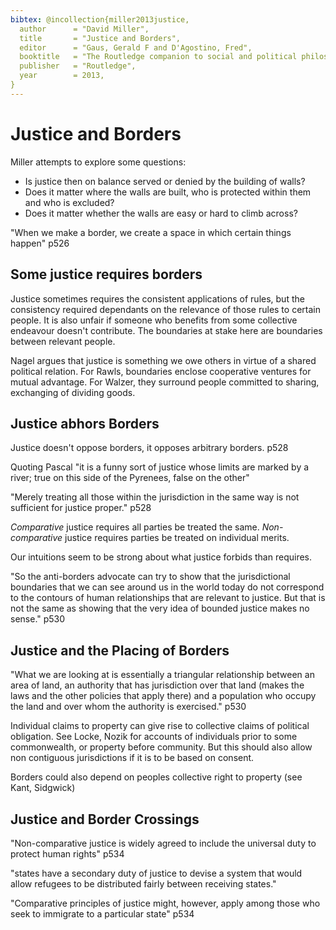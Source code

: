 ```yaml
---
bibtex: @incollection{miller2013justice,
  author      = "David Miller",
  title       = "Justice and Borders",
  editor      = "Gaus, Gerald F and D'Agostino, Fred",
  booktitle   = "The Routledge companion to social and political philosophy",
  publisher   = "Routledge",
  year        = 2013,
}
---
```


Justice and Borders
===================

Miller attempts to explore some questions:

- Is justice then on balance served or denied by the building of walls? 
- Does it matter where the walls are built, who is protected within them and who is excluded? 
- Does it matter whether the walls are easy or hard to climb across?

"When we make a border, we create a space in which certain things happen" p526


Some justice requires borders
-----------------------------

Justice sometimes requires the consistent applications of rules, but the consistency required dependants on the relevance of those rules to certain people.  It is also unfair if someone who benefits from some collective endeavour doesn't contribute.  The boundaries at stake here are boundaries between relevant people.

Nagel argues that justice is something we owe others in virtue of a shared political relation.  For Rawls, boundaries enclose cooperative ventures for mutual advantage.  For Walzer, they surround people committed to sharing, exchanging of dividing goods.


Justice abhors Borders
----------------------

Justice doesn't oppose borders, it opposes arbitrary borders. p528

Quoting Pascal "it is a funny sort of justice whose limits are marked by a river; true on this side of the Pyrenees, false on the other"

"Merely treating all those within the jurisdiction in the same way is not sufficient for justice proper." p528

_Comparative_ justice requires all parties be treated the same. _Non-comparative_ justice requires parties be treated on individual merits.

Our intuitions seem to be strong about what justice forbids than requires.

"So the anti-borders advocate can try to show that the jurisdictional boundaries that we can see around us in the world today do not correspond to the contours of human relationships that are relevant to justice. But that is not the same as showing that the very idea of bounded justice makes no sense." p530


Justice and the Placing of Borders
----------------------------------

"What we are looking at is essentially a triangular relationship between an area of land, an authority that has jurisdiction over that land (makes the laws and the other policies that apply there) and a population who occupy the land and over whom the authority is exercised." p530

Individual claims to property can give rise to collective claims of political obligation.  See Locke, Nozik for accounts of individuals prior to some commonwealth, or property before community.  But this should also allow non contiguous jurisdictions if it is to be based on consent.

Borders could also depend on peoples collective right to property (see Kant, Sidgwick)


Justice and Border Crossings
----------------------------

"Non-comparative justice is widely agreed to include the universal duty to protect human rights" p534

"states have a secondary duty of justice to devise a system that would allow refugees to be distributed fairly between receiving states."

"Comparative principles of justice might, however, apply among those who seek to immigrate to a particular state" p534


